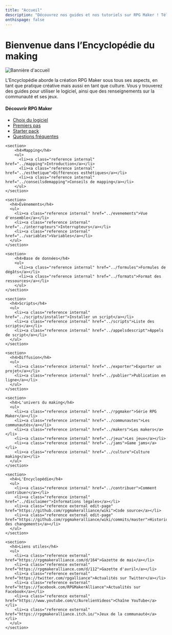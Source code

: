 ```yaml
---
title: "Accueil"
description: "Découvrez nos guides et nos tutoriels sur RPG Maker ! Téléchargez les meilleurs scripts de la communauté française. Perfectionnez votre maîtrise de RPG Maker et jouez aux dernières sorties !"
onthispage: false
---
```


# Bienvenue dans l’Encyclopédie du making

![Bannière d'accueil](/images/accueil/banniere.png)

L’Encyclopédie aborde la création RPG Maker sous tous ses aspects, en tant que pratique créative mais aussi en tant que culture. Vous y trouverez des guides pour utiliser le logiciel, ainsi que des renseignements sur la communauté et ses jeux.

<div id="index-flex-container">
    <section>
        <h4>Découvrir RPG Maker</h4>
        <ul>
          <li><a class="reference internal" href="../comparatif">Choix du logiciel</a></li>
          <li><a class="reference internal" href="../commencer">Premiers pas</a></li>
          <li><a class="reference internal" href="../starterpack">Starter pack</a></li>
          <li><a class="reference internal" href="../faq">Questions fréquentes</a></li>
        </ul>
    </section>

    <section>
        <h4>Mapping</h4>
        <ul>
          <li><a class="reference internal" href="../mapping">Introduction</a></li>
          <li><a class="reference internal" href="../esthetique">Différences esthétiques</a></li>
          <li><a class="reference internal" href="../conseilsdemapping">Conseils de mapping</a></li>
        </ul>
    </section>

    <section>
      <h4>Évènements</h4>
      <ul>
        <li><a class="reference internal" href="../evenements">Vue d'ensemble</a></li>
        <li><a class="reference internal" href="../interrupteurs">Interrupteurs</a></li>
        <li><a class="reference internal" href="../variables">Variables</a></li>
      </ul>
    </section>

    <section>
        <h4>Base de données</h4>
        <ul>
          <li><a class="reference internal" href="../formules">Formules de dégâts</a></li>
          <li><a class="reference internal" href="../formats">Format des ressources</a></li>
        </ul>
    </section>

    <section>
      <h4>Scripts</h4>
      <ul>
        <li><a class="reference internal" href="../scripts/installer">Installer un script</a></li>
        <li><a class="reference internal" href="../scripts">Liste des scripts</a></li>
        <li><a class="reference internal" href="../appelsdescript">Appels de script</a></li>
      </ul>
    </section>

    <section>
      <h4>Diffusion</h4>
      <ul>
        <li><a class="reference internal" href="../exporter">Exporter un projet</a></li>
        <li><a class="reference internal" href="../publier">Publication en ligne</a></li>
      </ul>
    </section>

    <section>
      <h4>L'univers du making</h4>
      <ul>
        <li><a class="reference internal" href="../rpgmaker">Série RPG Maker</a></li>
        <li><a class="reference internal" href="../communautes">Les communautés</a></li>
        <li><a class="reference internal" href="../makers">Les makers</a></li>
        <li><a class="reference internal" href="../jeux">Les jeux</a></li>
        <li><a class="reference internal" href="../jams">Game jams</a></li>
        <li><a class="reference internal" href="../culture">Culture making</a></li>
      </ul>
    </section>

    <section>
      <h4>L'Encyclopédie</h4>
      <ul>
        <li><a class="reference internal" href="../contribuer">Comment contribuer</a></li>
        <li><a class="reference internal" href="../disclaimer">Informations légales</a></li>
        <li><a class="reference external edit-page" href="https://github.com/rpgmakeralliance/wiki">Code source</a></li>
        <li><a class="reference external edit-page" href="https://github.com/rpgmakeralliance/wiki/commits/master">Historique des changements</a></li>
      </ul>
    </section>

    <section>
      <h4>Liens utiles</h4>
      <ul>
        <li><a class="reference external" href="https://rpgmakeralliance.com/d/164">Gazette de mai</a></li>
        <li><a class="reference external" href="https://rpgmakeralliance.com/d/112">Gazette d'avril</a></li>
        <li><a class="reference external" href="https://twitter.com/rpgalliance">Actualités sur Twitter</a></li>
        <li><a class="reference external" href="https://facebook.com/RPGMakerAlliance">Actualités sur Facebook</a></li>
        <li><a class="reference external" href="https://www.youtube.com/c/AurelienVideos">Chaîne YouTube</a></li>
        <li><a class="reference external" href="https://rpgmakeralliance.itch.io/">Jeux de la communauté</a></li>
      </ul>
    </section>
</div>
